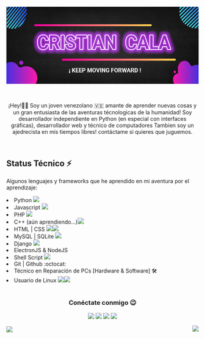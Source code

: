 <p align="center"><img src="https://github.com/CristianCala/CristianCala/blob/main/statics/img.png"/></p>
<br>

<p style="text-align: center;">¡Hey!👨‍💻	Soy un joven venezolano 🇻🇪 amante de aprender nuevas cosas y un gran entusiasta de las aventuras técnologicas de la humanidad! Soy desarrollador independiente en Python (en especial con interfaces gráficas), desarrollador web y técnico de computadores Tambien soy un ajedrecista en mis tiempos libres! contáctame si quieres que juguemos.</p>

<br>

## Status Técnico ⚡

Algunos lenguajes y frameworks que he aprendido en mi aventura por el aprendizaje:
<p>
	 <li> Python <a href=""><img src="https://img.icons8.com/color/20/000000/python.png"/></a></li>
	 <li> Javascript <img src="https://img.icons8.com/color/20/000000/javascript.png"/></li>
	 <li> PHP <img src="https://img.icons8.com/wired/20/000000/php-logo.png"/></li>
	 <li> C++ (aún aprendiendo...)<img src="https://img.icons8.com/color/20/000000/c-plus-plus-logo.png"/></li>
	 <li> HTML | CSS <img src="https://img.icons8.com/color/20/000000/html-5.png"/><img src="https://img.icons8.com/color/20/000000/css3.png"/></li>
	 <li> MySQL | SQLite <img src="https://img.icons8.com/ios-filled/20/000000/mysql-logo.png"/></li>
	 <li> Django <img src="https://img.icons8.com/color/20/000000/django.png"/></li>
	 <li>ElectronJS  & NodeJS</li>
	 <li> Shell Script <img src="https://img.icons8.com/office/20/000000/console.png"/></li>
	 <li> Git | Github :octocat:</li>
	 <li> Técnico en Reparación de PCs [Hardware & Software] 🛠</li>
	 <li> Usuario de Linux <img src="https://img.icons8.com/color/20/000000/linux-mint.png"/><img src="https://img.icons8.com/color/20/000000/kali-linux.png"/></li>
	 <br>
</p>


<h3 align="center">Conéctate conmigo 😉</h3>
<p align="center">
	<a href= "https://www.facebook.com/rafael.sierra.31542841"><img src="https://img.icons8.com/nolan/64/facebook.png"/></a>
	<a href="https://www.instagram.com/cristianabsoluto/"><img src="https://img.icons8.com/nolan/64/instagram-new.png"/></a>
	<a href="https://t.me/cristianabsoluto"><img src="https://img.icons8.com/nolan/64/telegram-app.png"/></a>
	<a href="https://twitter.com/Cristia95149808"><img src="https://img.icons8.com/nolan/64/twitter.png"/></a>
</p>

<p>
  <img align="center" src="https://github-readme-stats.vercel.app/api?username=CristianCala&show_icons=true&theme=synthwave" />
  <a href="https://github-readme-stats.vercel.app/api/top-langs/?username=CristianCala&layout=compact">
  	<img align="right" src="https://github-readme-stats.anuraghazra1.vercel.app/api/top-langs/?username=CristianCala">
  </a>
</p>

<!-- ![Cristian Cala Stats](https://github-readme-stats.vercel.app/api?username=CristianCala&show_icons=true&theme=synthwave)

[![Top Langs](https://github-readme-stats.vercel.app/api/top-langs/?username=CristianCala&layout=compact)](https://github.com/CristianCala/github-readme-stats) -->